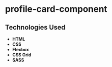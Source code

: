 # profile-card-component


## Technologies Used

- **HTML**
- **CSS**
- **Flexbox**
- **CSS Grid**
- **SASS**

